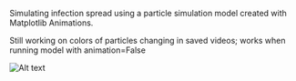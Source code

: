 Simulating infection spread using a particle simulation model created with Matplotlib Animations.

Still working on colors of particles changing in saved videos; works when running model with
animation=False

![Alt text](Covid.gif) 